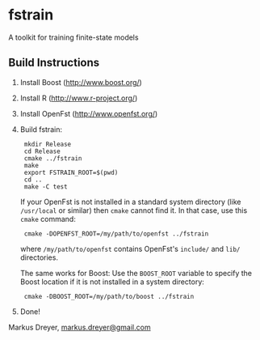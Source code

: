fstrain
=======

A toolkit for training finite-state models

Build Instructions
------------------

1. Install Boost (http://www.boost.org/)

2. Install R (http://www.r-project.org/)

3. Install OpenFst (http://www.openfst.org/)

4. Build fstrain:

        mkdir Release
        cd Release
        cmake ../fstrain
        make
        export FSTRAIN_ROOT=$(pwd)
        cd ..
        make -C test

    If your OpenFst is not installed in a standard system directory
    (like `/usr/local` or similar) then `cmake` cannot find it. In that
    case, use this `cmake` command:

        cmake -DOPENFST_ROOT=/my/path/to/openfst ../fstrain
    
    where `/my/path/to/openfst` contains OpenFst's `include/` and
    `lib/` directories.

    The same works for Boost: Use the `BOOST_ROOT` variable to specify
    the Boost location if it is not installed in a system directory:

        cmake -DBOOST_ROOT=/my/path/to/boost ../fstrain
    
5. Done!

Markus Dreyer, markus.dreyer@gmail.com
